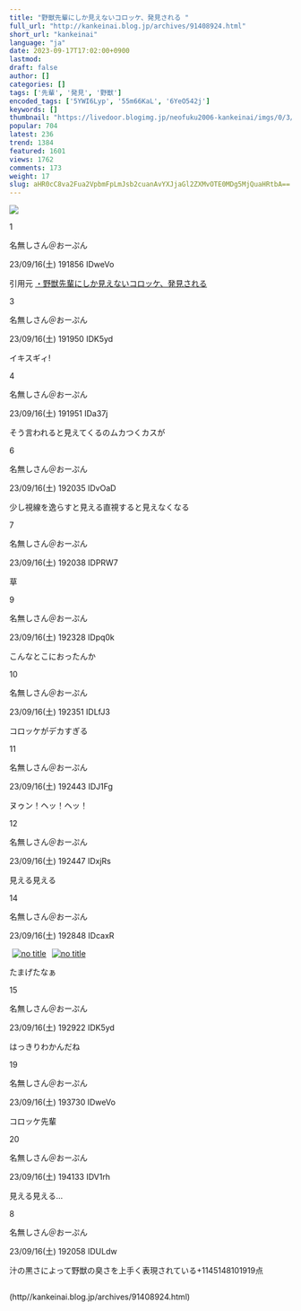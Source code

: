 ```yaml
---
title: "野獣先輩にしか見えないコロッケ、発見される "
full_url: "http://kankeinai.blog.jp/archives/91408924.html"
short_url: "kankeinai"
language: "ja"
date: 2023-09-17T17:02:00+0900
lastmod: 
draft: false
author: []
categories: []
tags: ['先輩', '発見', '野獣']
encoded_tags: ['5YWI6Lyp', '55m66KaL', '6YeO542j']
keywords: []
thumbnail: "https://livedoor.blogimg.jp/neofuku2006-kankeinai/imgs/0/3/03823634-s.jpg"
popular: 704
latest: 236
trend: 1384
featured: 1601
views: 1762
comments: 173
weight: 17
slug: aHR0cC8va2Fua2VpbmFpLmJsb2cuanAvYXJjaGl2ZXMvOTE0MDg5MjQuaHRtbA==
---
```


![](https://livedoor.blogimg.jp/neofuku2006-kankeinai/imgs/0/3/03823634-s.jpg)

<div><p class='t_h'>1 <p>名無しさん＠おーぷん</p> <p> 23/09/16(土) 191856 IDweVo</p></p><p>引用元 <a href='http//2chspa.com/thread/livejupiter/1694859536' target='_blank'>・</a><a href='https//hayabusa.open2ch.net/test/read.cgi/livejupiter/1694859536/' target='_blank'>野獣先輩にしか見えないコロッケ、発見される</a></p><p class='t_h'>3 <p>名無しさん＠おーぷん</p> <p> 23/09/16(土) 191950 IDK5yd</p></p> <p class='t_b'> イキスギィ! </p> <p class='t_h'>4 <p>名無しさん＠おーぷん</p> <p> 23/09/16(土) 191951 IDa37j</p></p> <p class='t_b'> そう言われると見えてくるのムカつくカスが </p> <p class='t_h'>6 <p>名無しさん＠おーぷん</p> <p> 23/09/16(土) 192035 IDvOaD</p></p> <p class='t_b'> 少し視線を逸らすと見える直視すると見えなくなる </p> <p class='t_h'>7 <p>名無しさん＠おーぷん</p> <p> 23/09/16(土) 192038 IDPRW7</p></p> <p class='t_b'> 草 </p> <p class='t_h'>9 <p>名無しさん＠おーぷん</p> <p> 23/09/16(土) 192328 IDpq0k</p></p> <p class='t_b'> こんなとこにおったんか </p> <p class='t_h'>10 <p>名無しさん＠おーぷん</p> <p> 23/09/16(土) 192351 IDLfJ3</p></p> <p class='t_b'> コロッケがデカすぎる </p> <p class='t_h'>11 <p>名無しさん＠おーぷん</p> <p> 23/09/16(土) 192443 IDJ1Fg</p></p> <p class='t_b'> ヌゥン！ヘッ！ヘッ！ </p> <p class='t_h'>12 <p>名無しさん＠おーぷん</p> <p> 23/09/16(土) 192447 IDxjRs</p></p> <p class='t_b'> 見える見える </p> <p class='t_h'>14 <p>名無しさん＠おーぷん</p> <p> 23/09/16(土) 192848 IDcaxR</p></p> <a href='https//livedoor.blogimg.jp/neofuku2006-kankeinai/imgs/4/3/43a0aa1d.jpg' target='_blank'><img src='https//livedoor.blogimg.jp/neofuku2006-kankeinai/imgs/4/3/43a0aa1d-s.jpg' alt='no title' class='image pict' border='0' hspace='5'></a><a href='https//livedoor.blogimg.jp/neofuku2006-kankeinai/imgs/5/e/5eaa5966.jpg' target='_blank'><img src='https//livedoor.blogimg.jp/neofuku2006-kankeinai/imgs/5/e/5eaa5966.jpg' alt='no title' class='image pict' border='0' hspace='5'></a> <p>たまげたなぁ</p> <p class='t_h'>15 <p>名無しさん＠おーぷん</p> <p> 23/09/16(土) 192922 IDK5yd</p></p> <p class='t_b'> はっきりわかんだね </p> <p class='t_h'>19 <p>名無しさん＠おーぷん</p> <p> 23/09/16(土) 193730 IDweVo</p></p> <p class='t_b'> コロッケ先輩 </p> <p class='t_h'>20 <p>名無しさん＠おーぷん</p> <p> 23/09/16(土) 194133 IDV1rh</p></p> <p class='t_b'> 見える見える… </p> <p class='t_h'>8 <p>名無しさん＠おーぷん</p> <p> 23/09/16(土) 192058 IDULdw</p></p> <p class='t_b'> 汁の黒さによって野獣の臭さを上手く表現されている+1145148101919点 </p> <img border='0' width='1' height='1' src='https//www14.a8.net/0.gif?a8mat=2BJK9W+3WIBJM+249K+BWGDT' alt=''> </div>

(http//kankeinai.blog.jp/archives/91408924.html)
